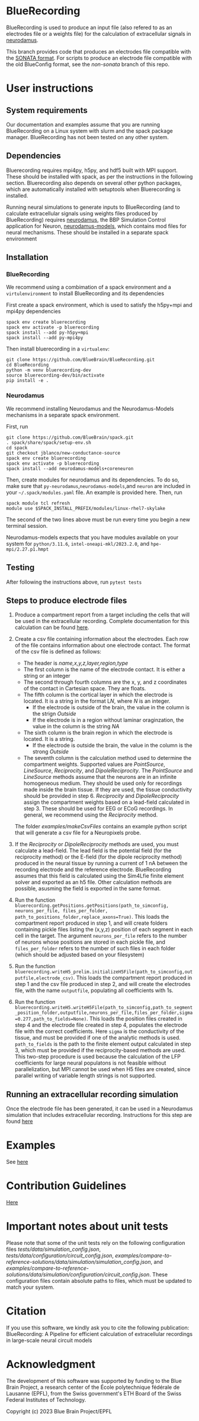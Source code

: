# BlueRecording

BlueRecording is used to produce an input file (also refered to as an electrodes file or a weights file) for the calculation of extracellular signals in [neurodamus](https://github.com/BlueBrain/neurodamus). 

This branch provides code that produces an electrodes file compatible with the [SONATA format](https://github.com/BlueBrain/sonata-extension/blob/master/source/sonata_tech.rst#format-of-the-electrodes_file). For scripts to produce an electrode file compatible with the old BlueConfig format, see the *non-sonata* branch of this repo. 

# User instructions

## System requirements

Our documentation and examples assume that you are running BlueRecording on a Linux system with slurm and the spack package manager. BlueRecording has not been tested on any other system. 

## Dependencies

Bluerecording requires mpi4py, h5py, and hdf5 built with MPI support. These should be installed with spack, as per the instructions in the following section. Bluerecording also depends on several other python packages, which are automatically installed with setuptools when Bluerecording is installed.

Running neural simulations to generate inputs to BlueRecording (and to calculate extracellular signals using weights files produced by BlueRecording) requires [neurodamus](https://github.com/BlueBrain/neurodamus), the BBP Simulation Control application for Neuron, [neurodamus-models](https://github.com/BlueBrain/neurodamus-models), which contains mod files for neural mechanisms. These should be installed in a separate spack environment

## Installation

### BlueRecording

We recommend using a combimation of a spack environment and a `virtulenvironment` to install BlueRecording and its dependencies

First create a spack environment, which is used to satisfy the h5py+mpi and mpi4py dependencies 

```
spack env create bluerecording
spack env activate -p bluerecording
spack install --add py-h5py+mpi 
spack install --add py-mpi4py
```

Then install bluerecording in a `virtualenv`:

```
git clone https://github.com/BlueBrain/BlueRecording.git
cd BlueRecording
python -m venv bluerecording-dev
source bluerecording-dev/bin/activate
pip install -e .
```

### Neurodamus

We recommend installing Neurodamus and the Neurodamus-Models mechanisms in a separate spack environment. 

First, run 

```
git clone https://github.com/BlueBrain/spack.git
. spack/share/spack/setup-env.sh
cd spack
git checkout jblanco/new-conductance-source
spack env create bluerecording
spack env activate -p bluerecording
spack install --add neurodamus-models+coreneuron
```
Then, create modules for neurodamus and its dependencies. To do so, make sure that `py-neurodamus`,`neurodamus-models`,and `neuron` are included in your `~/.spack/modules.yaml` file. An example is provided here. Then, run 
```
spack module tcl refresh
module use $SPACK_INSTALL_PREFIX/modules/linux-rhel7-skylake
```
The second of the two lines above must be run every time you begin a new terminal session. 

Neurodamus-models expects that you have modules available on your system for `python/3.11.6`, `intel-oneapi-mkl/2023.2.0`, and `hpe-mpi/2.27.p1.hmpt`

## Testing
After following the instructions above, run `pytest tests`

## Steps to produce electrode files

1. Produce a compartment report from a target including the cells that will be used in the extracellular recording. Complete documentation for this calculation can be found [here](https://github.com/BlueBrain/neurodamus/tree/main/docs). 

2. Create a csv file containing information about the electrodes. Each row of the file contains information about one electrode contact. The format of the csv file is defined as follows:
   - The header is *name,x,y,z,layer,region,type*
   - The first column is the name of the electrode contact. It is either a string or an integer
   - The second through fourth columns are the x, y, and z coordinates of the contact in Cartesian space. They are floats.
   - The fifth column is the cortical layer in which the electrode is located. It is a string in the format L*N*, where *N* is an integer.
       + If the electrode is outside of the brain, the value in the column is the strign *Outside*
       + If the electrode is in a region without laminar oraginzation, the value in the column is the string *NA*
   - The sixth column is the brain region in which the electrode is located. It is a string.
       + If the electrode is outside the brain, the value in the column is the strong *Outside*
   -  The seventh column is the calculation method used to determine the compartment weights. Supported values are *PointSource*, *LineSource*, *Reciprocity*, and *DipoleReciprocity*. The *PointSource* and *LineSource* methods assume that the neurons are in an infinite homogeneous medium. They should be used only for recordings made inside the brain tissue. If they are used, the tissue conductivity should be provided in step 6. *Reciprocity* and *DipoleReciprocity* assign the compartment weights based on a lead-field calculated in step 3. These should be used for EEG or ECoG recordings. In general, we recommend using the *Reciprocity* method.

    The folder *examples/makeCsvFiles* contains an example python script that will generate a csv file for a Neuropixels probe.

3. If the *Reciprocity* or *DipoleReciprocity* methods are used, you must calculate a lead-field. The lead field is the potential field (for the reciprocity method) or the E-field (for the dipole reciprocity method) produced in the neural tissue by running a current of 1 nA between the recording electrode and the reference electrode. BlueRecording assumes that this field is calculated using the Sim4Lfie finite element solver and exported as an h5 file. Other calculation methods are possible, asusming the field is exported in the same format. 

4. Run the function `bluerecording.getPositions.getPositions(path_to_simconfig, neurons_per_file, files_per_folder, path_to_positions_folder,replace_axons=True)`. This loads the compartment report produced in step 1, and will create folders containing pickle files listing the (x,y,z) position of each segment in each cell in the target. The argument `neurons_per_file` refers to the number of neurons whose positions are stored in each pickle file, and `files_per_folder` refers to the number of such files in each folder (which should be adjusted based on your filesystem)

5. Run the function `bluerecording.writeH5_prelim.initializeH5File(path_to_simconfig,outputfile,electrode_csv)`. This loads the compartment report produced in step 1 and the csv file produced in step 2, and will create the electrodes file, with the name `outputfile`, populating all coefficients with 1s.

6. Run the function `bluerecording.writeH5.writeH5File(path_to_simconfig,path_to_segment_position_folder,outputfile,neurons_per_file,files_per_folder,sigma=0.277,path_to_fields=None)`. This loads the position files created in step 4 and the electrode file created in step 4, populates the electrode file with the correct coefficients. Here `sigma` is the conductivity of the tissue, and must be provided if one of the analytic methods is used. `path_to_fields` is the path to the finite element output calculated in step 3, which must be provided if the reciprocity-based methods are used. This two-step procedure is used because the calculation of the LFP coefficients for large neural populatons is not feasible without parallelization, but MPI cannot be used when H5 files are created, since parallel writing of variable length strings is not supported.

## Running an extracellular recording simulation
Once the electrode file has been generated, it can be used in a Neurodamus simulation that includes extracellular recording. Instructions for this step are found [here](https://github.com/BlueBrain/neurodamus/blob/main/docs/online-lfp.rst)

# Examples
See [here](https://github.com/BlueBrain/BlueRecording/tree/main/examples)

# Contribution Guidelines
[Here](./CONTRIBUTING.md)

# Important notes about unit tests
Please note that some of the unit tests rely on the following configuration files *tests/data/simulation_config.json*, *tests/data/configuration/circuit_config.json*, *examples/compare-to-reference-solutions/data/simulation/simulation_config.json*, and *examples/compare-to-reference-solutions/data/simulation/configuration/circuit_config.json*. These configuration files contain absolute paths to files, which must be updated to match your system.  

# Citation
If you use this software, we kindly ask you to cite the following publication:
BlueRecording: A Pipeline for efficient calculation of extracellular recordings in large-scale neural circuit models

# Acknowledgment
The development of this software was supported by funding to the Blue Brain Project, a research center of the École polytechnique fédérale de Lausanne (EPFL), from the Swiss government's ETH Board of the Swiss Federal Institutes of Technology.
 
Copyright (c) 2023 Blue Brain Project/EPFL
